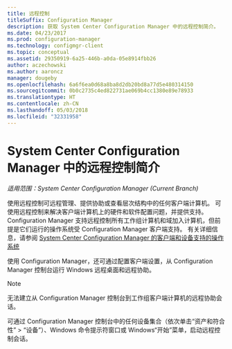 ```yaml
---
title: 远程控制
titleSuffix: Configuration Manager
description: 获取 System Center Configuration Manager 中的远程控制简介。
ms.date: 04/23/2017
ms.prod: configuration-manager
ms.technology: configmgr-client
ms.topic: conceptual
ms.assetid: 29350919-6a25-446b-a0da-05e8914fbb26
author: aczechowski
ms.author: aaroncz
manager: dougeby
ms.openlocfilehash: 6a6f6ea0d68a8ba8d2db20bd8a77d5e480314150
ms.sourcegitcommit: 0b0c2735c4ed822731ae069b4cc1380e89e78933
ms.translationtype: HT
ms.contentlocale: zh-CN
ms.lasthandoff: 05/03/2018
ms.locfileid: "32331958"
---
```

# <a name="introduction-to-remote-control-in-system-center-configuration-manager"></a>System Center Configuration Manager 中的远程控制简介

*适用范围：System Center Configuration Manager (Current Branch)*

使用远程控制可远程管理、提供协助或查看层次结构中的任何客户端计算机。 可使用远程控制来解决客户端计算机上的硬件和软件配置问题，并提供支持。 Configuration Manager 支持远程控制所有工作组计算机和域加入计算机，但前提是它们运行的操作系统受 Configuration Manager 客户端支持。 有关详细信息，请参阅 [System Center Configuration Manager 的客户端和设备支持的操作系统](../../../../core/plan-design/configs/supported-operating-systems-for-clients-and-devices.md)

使用 Configuration Manager，还可通过配置客户端设置，从 Configuration Manager 控制台运行 Windows 远程桌面和远程协助。  

> [!NOTE]  
>  无法建立从 Configuration Manager 控制台到工作组客户端计算机的远程协助会话。 

 可通过 Configuration Manager 控制台中的任何设备集合（依次单击“资产和符合性” > “设备”）、Windows 命令提示符窗口或 Windows“开始”菜单，启动远程控制会话。  
